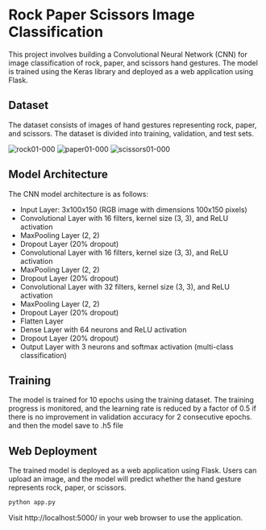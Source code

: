 # Rock Paper Scissors Image Classification
This project involves building a Convolutional Neural Network (CNN) for image classification of rock, paper, and scissors hand gestures. The model is trained using the Keras library and deployed as a web application using Flask.

## Dataset
The dataset consists of images of hand gestures representing rock, paper, and scissors. The dataset is divided into training, validation, and test sets.

![rock01-000](https://github.com/briliando00/RPS-Predict/assets/71593813/6478068d-9369-4241-8e5f-da0937ff3967)
![paper01-000](https://github.com/briliando00/RPS-Predict/assets/71593813/4fefa0da-e827-498e-9998-2db098b35b5d)
![scissors01-000](https://github.com/briliando00/RPS-Predict/assets/71593813/088b9324-30c7-41ea-8bd7-531b2a767b76)

## Model Architecture

The CNN model architecture is as follows:

- Input Layer: 3x100x150 (RGB image with dimensions 100x150 pixels)
- Convolutional Layer with 16 filters, kernel size (3, 3), and ReLU activation
- MaxPooling Layer (2, 2)
- Dropout Layer (20% dropout)
- Convolutional Layer with 16 filters, kernel size (3, 3), and ReLU activation
- MaxPooling Layer (2, 2)
- Dropout Layer (20% dropout)
- Convolutional Layer with 32 filters, kernel size (3, 3), and ReLU activation
- MaxPooling Layer (2, 2)
- Dropout Layer (20% dropout)
- Flatten Layer
- Dense Layer with 64 neurons and ReLU activation
- Dropout Layer (20% dropout)
- Output Layer with 3 neurons and softmax activation (multi-class classification)

## Training

The model is trained for 10 epochs using the training dataset. The training progress is monitored, and the learning rate is reduced by a factor of 0.5 if there is no improvement in validation accuracy for 2 consecutive epochs.
and then the model save to .h5 file

## Web Deployment

The trained model is deployed as a web application using Flask. Users can upload an image, and the model will predict whether the hand gesture represents rock, paper, or scissors.

```bash
python app.py
```

Visit http://localhost:5000/ in your web browser to use the application.



